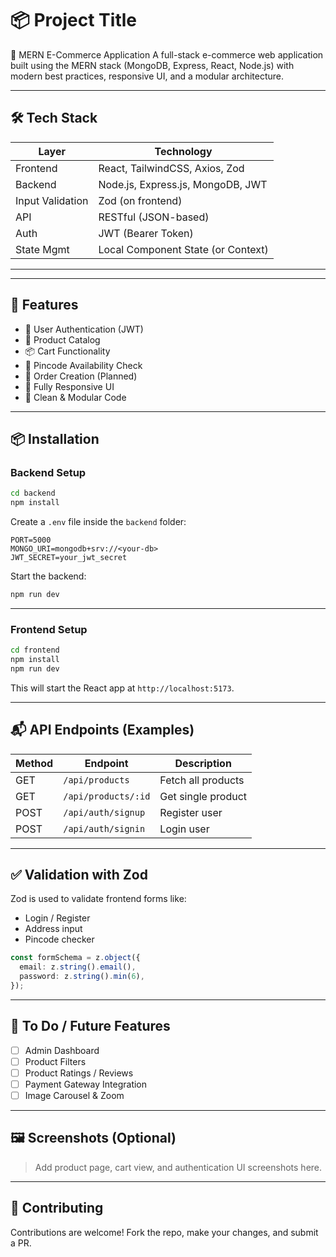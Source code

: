 
# 📦 Project Title

🛒 MERN E-Commerce Application
A full-stack e-commerce web application built using the MERN stack (MongoDB, Express, React, Node.js) with modern best practices, responsive UI, and a modular architecture.

---

## 🛠️ Tech Stack

 | Layer            | Technology                         |
| ---------------- | ---------------------------------- |
| Frontend         | React, TailwindCSS, Axios, Zod     |
| Backend          | Node.js, Express.js, MongoDB, JWT  |
| Input Validation | Zod (on frontend)                  |
| API              | RESTful (JSON-based)               |
| Auth             | JWT (Bearer Token)                 |
| State Mgmt       | Local Component State (or Context) |

---

 


---

## 🚀 Features

- 🔐 User Authentication (JWT)
- 🛒 Product Catalog
- 📦 Cart Functionality
- 📍 Pincode Availability Check
- 🧾 Order Creation (Planned)
- 🎨 Fully Responsive UI
- 🧹 Clean & Modular Code

---
 


## 📦 Installation

### Backend Setup

```bash
cd backend
npm install
```

Create a `.env` file inside the `backend` folder:

```env
PORT=5000
MONGO_URI=mongodb+srv://<your-db>
JWT_SECRET=your_jwt_secret
```

Start the backend:

```bash
npm run dev
```

---

### Frontend Setup

```bash
cd frontend
npm install
npm run dev
```

This will start the React app at `http://localhost:5173`.

---

## 📬 API Endpoints (Examples)

| Method | Endpoint              | Description             |
|--------|------------------------|-------------------------|
| GET    | `/api/products`        | Fetch all products      |
| GET    | `/api/products/:id`    | Get single product      |
| POST   | `/api/auth/signup`     | Register user           |
| POST   | `/api/auth/signin`     | Login user              |


---

## ✅ Validation with Zod

Zod is used to validate frontend forms like:

- Login / Register
- Address input
- Pincode checker

```ts
const formSchema = z.object({
  email: z.string().email(),
  password: z.string().min(6),
});
```

---

## 🧩 To Do / Future Features

- [ ] Admin Dashboard
- [ ] Product Filters
- [ ] Product Ratings / Reviews
- [ ] Payment Gateway Integration
- [ ] Image Carousel & Zoom

---

## 🖼️ Screenshots (Optional)

> Add product page, cart view, and authentication UI screenshots here.

---

## 🤝 Contributing

Contributions are welcome! Fork the repo, make your changes, and submit a PR.


